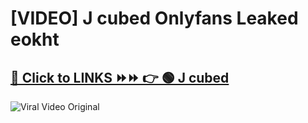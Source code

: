 
 # [VIDEO] J cubed Onlyfans Leaked eokht

## <h2><a href="https://clipsfans.com/J_cubed&ref=git">🔗 Click to LINKS ⏩⏩ 👉 🟢 J cubed </a></h2>

<a href="https://clipsfans.com/J_cubed&ref=git" rel="nofollow" data-target="animated-image.originalLink"><img src="https://i.ibb.co.com/xMMVF88/686577567.gif" alt="Viral Video Original" style="max-width: 100%; display: inline-block;" data-target="animated-image.originalImage"></a>

